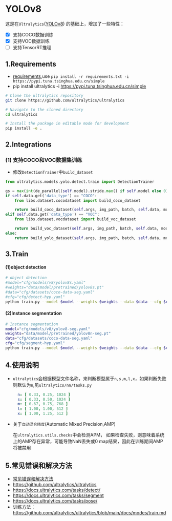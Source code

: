 # YOLOv8

这是在`Ultralytics`([YOLOv8]( https://github.com/ultralytics/ultralytics)) 的基础上，增加了一些特性：

- [x] 支持COCO数据训练
- [x] 支持VOC数据训练
- [ ] 支持TensorRT推理

## 1.Requirements

- [requirements](requirements.txt),use `pip install -r requirements.txt -i https://pypi.tuna.tsinghua.edu.cn/simple`
- pip install ultralytics -i https://pypi.tuna.tsinghua.edu.cn/simple

```bash
# Clone the ultralytics repository
git clone https://github.com/ultralytics/ultralytics

# Navigate to the cloned directory
cd ultralytics

# Install the package in editable mode for development
pip install -e .
```

## 2.Integrations

### (1) 支持COCO和VOC数据集训练

- 修改`DetectionTrainer`中`build_dataset`

```python
from ultralytics.models.yolo.detect.train import DetectionTrainer

gs = max(int(de_parallel(self.model).stride.max() if self.model else 0), 32)
if self.data.get('data_type') == "COCO":
    from libs.dataset.cocodataset import build_coco_dataset

    return build_coco_dataset(self.args, img_path, batch, self.data, mode=mode, rect=mode == 'val', stride=gs)
elif self.data.get('data_type') == "VOC":
    from libs.dataset.vocdataset import build_voc_dataset

    return build_voc_dataset(self.args, img_path, batch, self.data, mode=mode, rect=mode == 'val', stride=gs)
else:
    return build_yolo_dataset(self.args, img_path, batch, self.data, mode=mode, rect=mode == 'val', stride=gs)
```

## 3.Train

#### (1)object detection

```bash
# object detection
#model="cfg/models/v8/yolov8s.yaml"
#weights="data/model/pretrained/yolov8s.pt"
#data="cfg/datasets/coco-data-seg.yaml"
#cfg="cfg/detect-hyp.yaml"
python train.py --model $model --weights $weights --data $data --cfg $cfg


```

#### (2)Instance segmentation

```bash
# Instance segmentation
model="cfg/models/v8/yolov8-seg.yaml"
weights="data/model/pretrained/yolov8n-seg.pt"
data="cfg/datasets/coco-data-seg.yaml"
cfg="cfg/segment-hyp.yaml"
python train.py --model $model --weights $weights --data $data --cfg $cfg

```

## 4.使用说明

- `ultralytics`会根据模型文件名称，来判断模型属于`n,s,m,l,x`，如果判断失败则默认为`n`,见`ultralytics/nn/tasks.py`
    ```yaml
      n: [ 0.33, 0.25, 1024 ]
      s: [ 0.33, 0.50, 1024 ]
      m: [ 0.67, 0.75, 768 ]
      l: [ 1.00, 1.00, 512 ]
      x: [ 1.00, 1.25, 512 ]
    ```

- 关于`自动混合精度`(Automatic Mixed Precision,AMP)

  在`ultralytics.utils.checks`中会检测APM， 如果检查失败，则意味着系统上的AMP存在异常，可能导致NaN丢失或0 map结果，因此在训练期间AMP将被禁用

## 5.常见错误和解决方法

- [常见错误和解决方法](docs/README.md)
- https://github.com/ultralytics/ultralytics
- https://docs.ultralytics.com/tasks/detect/
- https://docs.ultralytics.com/tasks/segment
- https://docs.ultralytics.com/tasks/pose/
- 训练方法： https://github.com/ultralytics/ultralytics/blob/main/docs/modes/train.md
